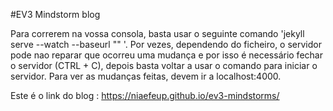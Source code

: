 #EV3 Mindstorm blog

Para correrem na vossa consola, basta usar o seguinte comando 'jekyll serve --watch --baseurl "" '. Por vezes, dependendo do ficheiro, o servidor pode nao reparar que ocorreu uma mudança e por isso é necessário fechar o servidor (CTRL + C), depois basta voltar a usar o comando para iniciar o servidor. Para ver as mudanças feitas, devem ir a localhost:4000.

Este é o link do blog : https://niaefeup.github.io/ev3-mindstorms/
